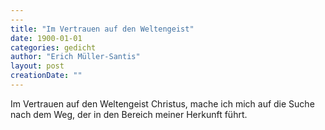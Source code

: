 ```yaml
---
---
title: "Im Vertrauen auf den Weltengeist"
date: 1900-01-01
categories: gedicht
author: "Erich Müller-Santis"
layout: post
creationDate: ""
---
```

Im Vertrauen auf den Weltengeist Christus, mache ich mich auf die Suche nach dem Weg, der in den Bereich meiner Herkunft führt.
